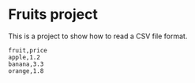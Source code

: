 # Fruits project

This is a project to show how to read a CSV file format.

```CSV
fruit,price
apple,1.2
banana,3.3
orange,1.8
```

